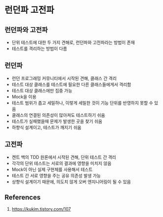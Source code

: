# 런던파 고전파

## 런던파와 고전파

- 단위 테스트에 대한 두 가지 견해로, 런던파와 고전파라는 방법이 존재
- 테스트를 격리하는 방법이 다름

## 런던파

- 런던 프로그래밍 커뮤니티에서 시작된 견해, 클래스 간 격리
- 테스트 대상 클래스를 테스트에 필요한 다른 클래스들에게서 격리함
- 테스트 대상 클래스에만 집중 가능
- Mock을 이용
- 테스트 범위가 좁고 세밀하나, 이렇게 세밀한 것이 기능 단위를 반영하지 못할 수 있음
- 클래스의 연결된 의존성이 많아져도 테스트하기 쉬움
- 테스트가 실패했을때 문제가 발생한 곳을 찾기 쉬움
- 하향식 설계이고, 테스트가 깨지기 쉬움

## 고전파

- 켄트 백의 TDD 원론에서 시작된 견해, 단위 테스트 간 격리
- 각각의 단위 테스트는 서로의 결과에 영향을 미치지 않음
- Mock이 아닌 실제 구현체를 사용해서 테스트
- 테스트 간 서로 영향을 주는 공유 의존성 발생 가능
- 상향식 설계이기 때문에, 의도치 않게 오버 엔지니어링이 될 수 있음

## References

1. https://kukim.tistory.com/107
